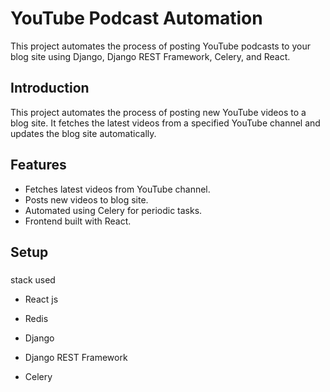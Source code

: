 # YouTube Podcast Automation

This project automates the process of posting YouTube podcasts to your blog site using Django, Django REST Framework, Celery, and React.

## Introduction

This project automates the process of posting new YouTube videos to a blog site. It fetches the latest videos from a specified YouTube channel and updates the blog site automatically.

## Features

- Fetches latest videos from YouTube channel.
- Posts new videos to blog site.
- Automated using Celery for periodic tasks.
- Frontend built with React.

## Setup

### 

stack used
- React js
- Redis
- Django
- Django REST Framework
- Celery


    ```




